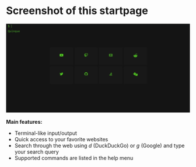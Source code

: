 # Screenshot of this startpage

![Screenshot](preview.webp)

__Main features:__
- Terminal-like input/output
- Quick access to your favorite websites
- Search through the web using _d_ (DuckDuckGo) or _g_ (Google) and type your search query
- Supported commands are listed in the help menu